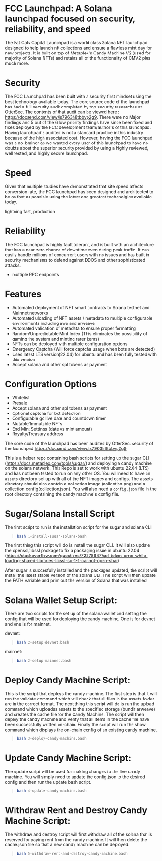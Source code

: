 # FCC Launchpad: A Solana launchpad focused on security, reliability, and speed 

The Fat Cats Capital Launchpad is a world class Solana NFT launchpad designed to help launch nft collections and ensure a flawless mint day for new projects. It is built on top of Metaplex's Candy Machine V2 (used for majority of Solana NFTs) and retains all of the functionality of CMV2 plus much more. 


# Security

The FCC Launchpad has been built with a security first mindset using the best technology available today. The core source code of the launchpad has had a full security audit completed by top security researches at OtterSec. The contents of that audit can be viewed here : https://docsend.com/view/is7963h8tbbvp2g9. There were no Major findings and 5 out of the 6 low priority findings have since been fixed and fixes deployed by the FCC development team/author's of this launchpad. Having launchpad's audited is not a standard practice in this industry because of the high associated cost. However, having the FCC launchpad was a no-brainer as we wanted every user of this launchpad to have no doubts about the superior security provided by using a highly reviewed, well tested, and highly secure launchpad.


# Speed

Given that multiple studies have demonstrated that site speed affects conversion rate, the FCC launchpad has been designed and architected to be as fast as possible using the latest and greatest techonolgies available today. 


lightning fast, production


# Reliability

The FCC launchpad is highly fault tolerant, and is built with an architecture that has a near zero chance of downtime even during peak traffic. It can easily handle millions of concurrent users with no issues and has built in security mechanisms to defend against DDOS and other sophisticated attacks.
* multiple RPC endpoints




# Features

* Automated deployment of NFT smart contracts to Solana testnet and Mainnet networks
* Automated uloading of NFT assets / metadata to multiple configurable environments including aws and arweave
* Automated validation of metadata to ensure proper formatting
* Random/Unpredictable Mint Index (This eliminates the possibility of gaming the system and minting rarer items)
* NFTs can be deployed with multiple configuration options
* Emergency Captcha (Will force captcha usage when bots are detected)
* Uses latest LTS version(22.04) for ubuntu and has been fully tested with this version
* Accept solana and other spl tokens as payment

# Configuration Options

* Whitelist
* Presale
* Accept solana and other spl tokens as payment
* Optional captcha for bot detection
* Configurable go live date and countdown timer
* Mutable/Immutable NFTs
* End Mint Settings (date vs mint amount)
* Royalty/Treasury address






The core code of the launchpad has been audited by OtterSec. security of the launchpad https://docsend.com/view/is7963h8tbbvp2g9

This is a helper repo containing bash scripts for setting up the sugar CLI (https://docs.metaplex.com/tools/sugar/) and deploying a candy machine on the solana network. This Repo is set to work with ubuntu 22.04 (LTS) and has not been tested to run on any other OS. You will need to have an `assets` directory set up with all of the NFT images and configs. The assets directory should also contain a collection image (collection.png) and a collection config(collection.json). You will also need a `config.json` file in the root directory containing the candy machine's config file.

# Sugar/Solana Install Script
The first script to run is the installation script for the sugar and solana CLI

> ```bash
> bash 1-install-sugar-solana-bash
> ```

The first thing this script will do is install the sugar CLI. It will also update the openssl/libssl package to fix a packaging issue in ubuntu 22.04 (https://stackoverflow.com/questions/72378647/spl-token-error-while-loading-shared-libraries-libssl-so-1-1-cannot-open-shar)

After sugar is succesfully installed and the packages updated, the script will install the latest stable version of the solana CLI. The script will then update the PATH variable and print out the version of Solana that was installed.

# Solana Wallet Setup Script:

There are two scripts for the set up of the solana wallet and setting the config that will be used for deploying the candy machine. One is for devnet and one is for mainnet.

devnet:
> ```bash
> bash 2-setup-devnet.bash
> ```

mainnet:
> ```bash
> bash 2-setup-mainnet.bash
> ```

# Deploy Candy Machine Script:

This is the script that deploys the candy machine. The first step is that it will run the validate command which will check that all files in the assets folder are in the correct format. The next thing this script will do is run the upload command which uploadss assets to the specified storage (bundlr arweave) and creates the cache file for the Candy Machine. The script will then deploy the candy machine and verify that all items in the cache file have been successfully written on-chain. Finally the script will run the show command which displays the on-chain config of an existing candy machine.

> ```bash
> bash 3-deploy-candy-machine.bash
> ```

# Update Candy Machine Script:

The update script will be used for making changes to the live candy machine. You will simply need to update the config.json to the desired config and then run the update bash script.

> ```bash
> bash 4-update-candy-machine.bash

# Withdraw Rent and Destroy Candy Machine Script:

The withdraw and destroy script will first withdraw all of the solana that is reserved for paying rent from the candy machine. It will then delete the cache.json file so that a new candy machine can be deployed.

> ```bash
> bash 5-withdraw-rent-and-destroy-candy-machine.bash

